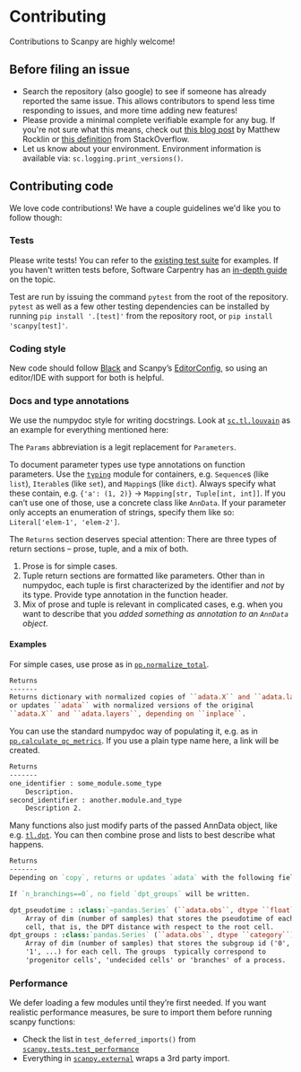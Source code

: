 Contributing
============

Contributions to Scanpy are highly welcome!

Before filing an issue
----------------------
* Search the repository (also google) to see if someone has already reported the same issue.
  This allows contributors to spend less time responding to issues, and more time adding new features!
* Please provide a minimal complete verifiable example for any bug.
  If you're not sure what this means, check out
  [this blog post](http://matthewrocklin.com/blog/work/2018/02/28/minimal-bug-reports)
  by Matthew Rocklin or [this definition](https://stackoverflow.com/help/mcve) from StackOverflow.
* Let us know about your environment. Environment information is available via: `sc.logging.print_versions()`.

Contributing code
-----------------

We love code contributions! We have a couple guidelines we'd like you to follow though:

### Tests

Please write tests! You can refer to the [existing test suite](https://github.com/theislab/scanpy/tree/master/scanpy/tests) for examples.
If you haven't written tests before, Software Carpentry has an [in-depth guide](http://katyhuff.github.io/python-testing/) on the topic.

Test are run by issuing the command `pytest` from the root of the repository.
`pytest` as well as a few other testing dependencies can be installed by running `pip install '.[test]'` from the repository root, or `pip install 'scanpy[test]'`.

### Coding style
New code should follow [Black][] and Scanpy’s [EditorConfig][],
so using an editor/IDE with support for both is helpful.

[Black]: https://black.readthedocs.io/en/stable/the_black_code_style.html
[EditorConfig]: https://github.com/theislab/scanpy/blob/master/.editorconfig

### Docs and type annotations
We use the numpydoc style for writing docstrings.
Look at [`sc.tl.louvain`][] as an example for everything mentioned here:

The `Params` abbreviation is a legit replacement for `Parameters`.

To document parameter types use type annotations on function parameters.
Use the [`typing`][] module for containers, e.g. `Sequence`s (like `list`),
`Iterable`s (like `set`), and `Mapping`s (like `dict`). Always specify
what these contain, e.g. `{'a': (1, 2)}` → `Mapping[str, Tuple[int, int]]`.
If you can’t use one of those, use a concrete class like `AnnData`.
If your parameter only accepts an enumeration of strings, specify them like so:
`Literal['elem-1', 'elem-2']`.

The `Returns` section deserves special attention:
There are three types of return sections – prose, tuple, and a mix of both.

1. Prose is for simple cases.
2. Tuple return sections are formatted like parameters.
   Other than in numpydoc, each tuple is first characterized by the identifier
   and *not* by its type. Provide type annotation in the function header.
3. Mix of prose and tuple is relevant in complicated cases,
   e.g. when you want to describe that you
   *added something as annotation to an `AnnData` object*.

[`sc.tl.louvain`]: https://github.com/theislab/scanpy/blob/a811fee0ef44fcaecbde0cad6336336bce649484/scanpy/tools/_louvain.py#L22-L90
[`typing`]: https://docs.python.org/3/library/typing.html

#### Examples
For simple cases, use prose as in [`pp.normalize_total`][].

```rst
Returns
-------
Returns dictionary with normalized copies of ``adata.X`` and ``adata.layers``
or updates ``adata`` with normalized versions of the original
``adata.X`` and ``adata.layers``, depending on ``inplace``.
```

You can use the standard numpydoc way of populating it,
e.g. as in [`pp.calculate_qc_metrics`][].
If you use a plain type name here, a link will be created.

```rst
Returns
-------
one_identifier : some_module.some_type
    Description.
second_identifier : another.module.and_type
    Description 2.
```

Many functions also just modify parts of the passed AnnData object,
like e.g. [`tl.dpt`][].
You can then combine prose and lists to best describe what happens.

```rst
Returns
-------
Depending on `copy`, returns or updates `adata` with the following fields.

If `n_branchings==0`, no field `dpt_groups` will be written.

dpt_pseudotime : :class:`~pandas.Series` (``adata.obs``, dtype ``float``)
    Array of dim (number of samples) that stores the pseudotime of each
    cell, that is, the DPT distance with respect to the root cell.
dpt_groups : :class:`pandas.Series` (``adata.obs``, dtype ``category``)
    Array of dim (number of samples) that stores the subgroup id ('0',
    '1', ...) for each cell. The groups  typically correspond to
    'progenitor cells', 'undecided cells' or 'branches' of a process.
```

[`pp.normalize_total`]: https://scanpy.readthedocs.io/en/latest/api/scanpy.pp.normalize_total.html
[`pp.calculate_qc_metrics`]: https://scanpy.readthedocs.io/en/latest/api/scanpy.pp.calculate_qc_metrics.html
[`tl.dpt`]: https://scanpy.readthedocs.io/en/latest/api/scanpy.tl.dpt.html

### Performance

We defer loading a few modules until they’re first needed.
If you want realistic performance measures,
be sure to import them before running scanpy functions:

- Check the list in `test_deferred_imports()` from [`scanpy.tests.test_performance`][]
- Everything in [`scanpy.external`][] wraps a 3rd party import.

[`scanpy.tests.test_performance`]: https://github.com/theislab/scanpy/blob/master/scanpy/tests/test_performance.py
[`scanpy.external`]: https://scanpy.readthedocs.io/en/stable/external/
